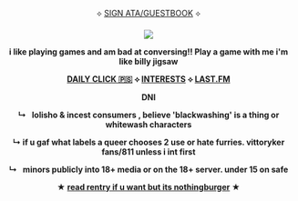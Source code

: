 
<p align="center">
⟡ <a href="https://rex.atabook.org">SIGN ATA/GUESTBOOK</a> ⟡

<p align="center">
<h4 align="center"

![](https://komarev.com/ghpvc/?username=VlTTORlNO&label=freak+count+++&color=08000A)

  
<p align="center">
i like playing games and am bad at conversing!! Play a game with me i'm like billy jigsaw

<p align="center">
<a href="https://arab.org/click-to-help/palestine/">DAILY CLICK 🇵🇸</a> ⟡ <a href="https://listography.com/rexmachina">INTERESTS</a> ⟡ <a href="https://www.last.fm/user/rex69420">LAST.FM</a>

<p align="center">
   DNI
   
  <p align="center"> 
  ↳⠀lolisho & incest consumers , believe 'blackwashing' is a thing or whitewash characters
   </p>
  <p align="center"> 
  ↳ if u gaf what labels a queer chooses 2 use or hate furries. vittoryker fans/811 unless i int first
  <p align="center"> 
  ↳⠀minors publicly into 18+ media or on the 18+ server. under 15 on safe
   </p>
  </p>
  <p align="center">
★ <a href="https://rentry.co/psspss">read rentry if u want but its nothingburger</a> ★
  </p>
